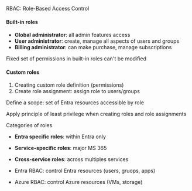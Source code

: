RBAC: Role-Based Access Control

#### Built-in roles

- **Global administrator**: all admin features access
- **User administrator**: create, manage all aspects of users and groups
- **Billing administrator**: can make purchase, manage subscriptions

Fixed set of permissions in built-in roles can't be modified
#### Custom roles

1. Creating custom role definition (permissions)
2. Create role assignment: assign role to users/groups

Define a scope: set of Entra resources accessible by role

Apply principle of least privilege when creating roles and role assignments

Categories of roles
- **Entra specific roles**: within Entra only
- **Service-specific roles**: major MS 365
- **Cross-service roles**: across multiples services

- Entra RBAC: control Entra resources (users, gruops, apps)
- Azure RBAC: control Azure resources (VMs, storage)